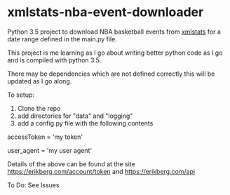# xmlstats-nba-event-downloader
Python 3.5 project to download NBA basketball events from [xmlstats](https://erikberg.com/api) for a date range defined in the main.py file.

This project is me learning as I go about writing better python code as I go and is compiled with python 3.5.

There may be dependencies which are not defined correctly this will be updated as I go along.

To setup:

1. Clone the repo
2. add directories for "data" and "logging"
3. add a config.py file with the following contents

accessToken = 'my token'

user_agent = 'my user agent'

Details of the above can be found at the site https://erikberg.com/account/token and https://erikberg.com/api

To Do: See Issues

